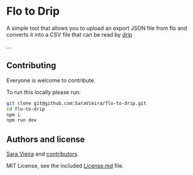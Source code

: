 # Flo to Drip

A simple tool that allows you to upload an export JSON file from flo and converts it into a CSV file that can be read by [drip](https://bloodyhealth.gitlab.io/)

...

## Contributing

Everyone is welcome to contribute.

To run this locally please run:

```sh
git clone git@github.com:SaraVieira/flo-to-drip.git
cd flo-to-drip
npm i
npm run dev
```

## Authors and license

[Sara Vieira](https://sara.fail) and [contributors](/graphs/contributors).

MIT License, see the included [License.md](License.md) file.
